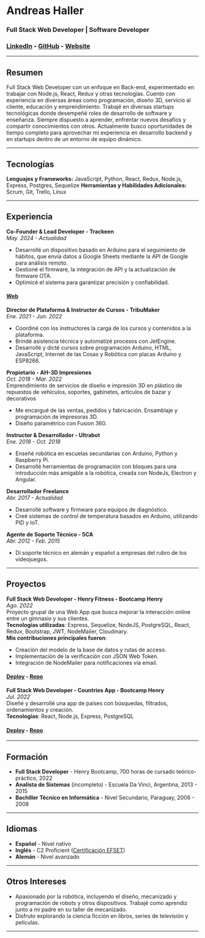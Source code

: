 # Andreas Haller  
### Full Stack Web Developer | Software Developer  

### [LinkedIn](https://www.linkedin.com/in/andreas-haller-schade/) - [GitHub](https://github.com/TheAndiHaller) - [Website](https://theandihaller.com/)

---

## Resumen  
Full Stack Web Developer con un enfoque en Back-end, experimentado en trabajar con Node.js, React, Redux y otras tecnologías. Cuento con experiencia en diversas áreas como programación, diseño 3D, servicio al cliente, educación y emprendimiento. Trabajé en diversas startups tecnológicas donde desempeñé roles de desarrollo de software y enseñanza. Siempre dispuesto a aprender, enfrentar nuevos desafíos y compartir conocimientos con otros. Actualmente busco oportunidades de tiempo completo para aprovechar mi experiencia en desarrollo backend y en startups dentro de un entorno de equipo dinámico.

---

## Tecnologías  
**Lenguajes y Frameworks:** JavaScript, Python, React, Redux, Node.js, Express, Postgres, Sequelize
**Herramientas y Habilidades Adicionales:** Scrum, Git, Trello, Linux

---

## Experiencia  

**Co-Founder & Lead Developer - Trackeen**  
*May. 2024 - Actualidad*  
- Desarrollé un dispositivo basado en Arduino para el seguimiento de hábitos, que envía datos a Google Sheets mediante la API de Google para análisis remoto.
- Gestioné el firmware, la integración de API y la actualización de firmware OTA.
- Optimicé el sistema para garantizar precisión y confiabilidad.
#### [Web](https://trackeen.cl/)

**Director de Plataforma & Instructor de Cursos - TribuMaker**  
*Ene. 2021 - Jun. 2022*  
- Coordiné con los instructores la carga de los cursos y contenidos a la plataforma.
- Brindé asistencia técnica y automatizé procesos con JetEngine.
- Desarrollé y dicté cursos sobre programación Arduino, HTML, JavaScript, Internet de las Cosas y Robótica con placas Arduino y ESP8266.

**Propietario - AH-3D Impresiones**  
*Oct. 2018 - Mar. 2022*  
Emprendimiento de servicios de diseño e impresión 3D en plástico de repuestos de vehículos, soportes, gabinetes, artículos de bazar y decorativos
- Me encargué de las ventas, pedidos y fabricación. Ensamblaje y programación de impresoras 3D.
- Diseño paramétrico con Fusion 360.

**Instructor & Desarrollador - Ultrabot**  
*Ene. 2018 - Oct. 2018*  
- Enseñé robótica en escuelas secundarias con Arduino, Python y Raspberry Pi.
- Desarrollé herramientas de programación con bloques para una introducción más amigable a la robótica, creada con NodeJs, Electron y Angular.

**Desarrollador Freelance**  
*Abr. 2017 - Actualidad*  
- Desarrollé software y firmware para equipos de diagnóstico.
- Creé sistemas de control de temperatura basados en Arduino, utilizando PID y IoT.

**Agente de Soporte Técnico - 5CA**  
*Abr. 2012 - Feb. 2015*  
- Dí soporte técnico en alemán y español a empresas del rubro de los videojuegos.

---

## Proyectos  

**Full Stack Web Developer - Henry Fitness - Bootcamp Henry**  
*Ago. 2022*  
Proyecto grupal de una Web App que busca mejorar la interacción online entre un gimnasio y sus clientes.  
**Tecnologías utilizadas**: Express, Sequelize, NodeJS, PostgreSQL, React, Redux, Bootstrap, JWT, NodeMailer, Cloudinary.  
**Mis contribuciones principales fueron**:  
- Creación del modelo de la base de datos y rutas de acceso.
- Implementación de la verificación con JSON Web Token.
- Integración de NodeMailer para notificaciones vía email.  
#### [Deploy](https://hfitness.vercel.app/) - [Repo](https://github.com/CAROLMEJIA/DONDE_ENTRENO)

**Full Stack Web Developer - Countries App - Bootcamp Henry**  
*Jul. 2022*  
Diseñé y desarrollé una app de países con búsquedas, filtrados, ordenamientos y creación.  
**Tecnologías**: React, Node.js, Express, PostgreSQL  
#### [Deploy](https://andiscountriesapp.vercel.app/) - [Repo](https://github.com/TheAndiHaller/WorldExplorer)

---

## Formación  
- **Full Stack Developer** - Henry Bootcamp, 700 horas de cursado teórico-práctico, 2022  
- **Analista de Sistemas** (incompleto) - Escuela Da Vinci, Argentina, 2013 - 2015  
- **Bachiller Técnico en Informática** - Nivel Secundario, Paraguay, 2006 - 2008  

---

## Idiomas  
- **Español** - Nivel nativo  
- **Inglés** - C2 Proficient ([Certificación EFSET](http://www.efset.org/cert/4MUyYS))  
- **Alemán** - Nivel avanzado  

---

## Otros Intereses  
- Apasionado por la robótica, incluyendo el diseño, mecanizado y programación de robots y otros dispositivos. Trabajé como aprendiz junto a mi padre en su taller de mecanizado.
- Disfruto explorando la ciencia ficción en libros, series de televisión y películas.


---